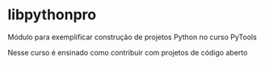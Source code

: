 # libpythonpro
Módulo para exemplificar construção de projetos Python no curso PyTools 

Nesse curso é ensinado como contribuir com projetos de código aberto